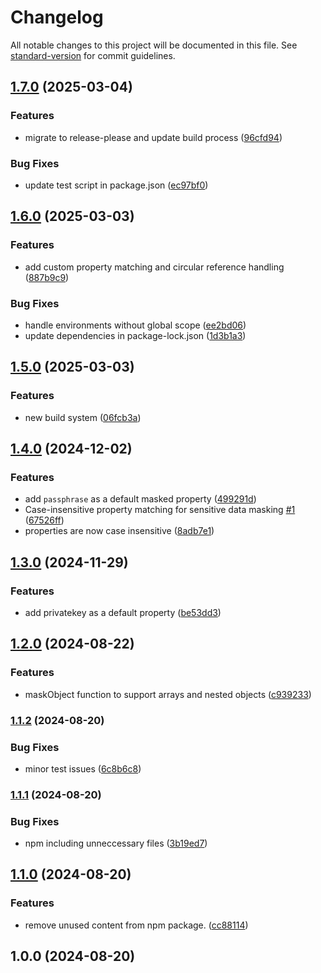 # Changelog

All notable changes to this project will be documented in this file. See [standard-version](https://github.com/conventional-changelog/standard-version) for commit guidelines.

## [1.7.0](https://github.com/billchurch/jsmasker/compare/v1.6.0...v1.7.0) (2025-03-04)


### Features

* migrate to release-please and update build process ([96cfd94](https://github.com/billchurch/jsmasker/commit/96cfd945c4c1811fb8734a5d3ca7393f171b1d95))


### Bug Fixes

* update test script in package.json ([ec97bf0](https://github.com/billchurch/jsmasker/commit/ec97bf03f06203e6cf28abba0c7b89f8f57adb2a))

## [1.6.0](https://github.com/billchurch/jsmasker/compare/v1.5.0...v1.6.0) (2025-03-03)


### Features

* add custom property matching and circular reference handling ([887b9c9](https://github.com/billchurch/jsmasker/commit/887b9c9af6f74c8afb91179c61dd6a5906caf2ef))


### Bug Fixes

* handle environments without global scope ([ee2bd06](https://github.com/billchurch/jsmasker/commit/ee2bd06c18a3dd9e48e09bcd25b7b1f9edb7b2d5))
* update dependencies in package-lock.json ([1d3b1a3](https://github.com/billchurch/jsmasker/commit/1d3b1a3f627192df8a762cabd861e2fd38f5ef79))

## [1.5.0](https://github.com/billchurch/jsmasker/compare/v1.4.0...v1.5.0) (2025-03-03)


### Features

* new build system ([06fcb3a](https://github.com/billchurch/jsmasker/commit/06fcb3ab82f68a4191732fcdd87f7e772870a0cb))

## [1.4.0](https://github.com/billchurch/webssh2_client/compare/v1.3.0...v1.4.0) (2024-12-02)


### Features

* add `passphrase` as a default masked property ([499291d](https://github.com/billchurch/webssh2_client/commit/499291d99307b8d9ad3f68082a04e6aaf9bc5f14))
* Case-insensitive property matching for sensitive data masking [#1](https://github.com/billchurch/jsmasker/issues/1) ([67526ff](https://github.com/billchurch/webssh2_client/commit/67526fffbef08bb339f53149f3f78a6748b5ba7a))
* properties are now case insensitive ([8adb7e1](https://github.com/billchurch/webssh2_client/commit/8adb7e152cd02b50f92b674f60c8161ef71647a1))

## [1.3.0](https://github.com/billchurch/webssh2_client/compare/v1.2.0...v1.3.0) (2024-11-29)


### Features

* add privatekey as a default property ([be53dd3](https://github.com/billchurch/webssh2_client/commit/be53dd3c9cd3d09337e1aec3765ad04111fc95ea))

## [1.2.0](https://github.com/billchurch/webssh2_client/compare/v1.1.2...v1.2.0) (2024-08-22)


### Features

* maskObject function to support arrays and nested objects ([c939233](https://github.com/billchurch/webssh2_client/commit/c93923305f11f4568e9659fef41e4fbd548d17c4))

### [1.1.2](https://github.com/billchurch/webssh2_client/compare/v1.1.1...v1.1.2) (2024-08-20)


### Bug Fixes

* minor test issues ([6c8b6c8](https://github.com/billchurch/webssh2_client/commit/6c8b6c8e2fe0c7b1a50dcce6c23556a3528b6d2a))

### [1.1.1](https://github.com/billchurch/webssh2_client/compare/v1.1.0...v1.1.1) (2024-08-20)


### Bug Fixes

* npm including unneccessary files ([3b19ed7](https://github.com/billchurch/webssh2_client/commit/3b19ed7cf1e9f1bb849699ad730511b17ecb5849))

## [1.1.0](https://github.com/billchurch/webssh2_client/compare/v1.0.0...v1.1.0) (2024-08-20)


### Features

* remove unused content from npm package. ([cc88114](https://github.com/billchurch/webssh2_client/commit/cc88114e43b2edea96a9b2f566c68a3d4eeee2bb))

## 1.0.0 (2024-08-20)

